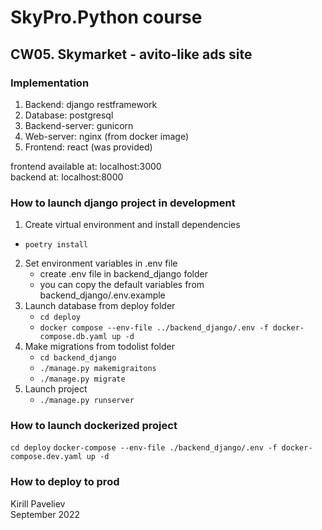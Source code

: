 # SkyPro.Python course
## CW05. Skymarket - avito-like ads site

### Implementation

1. Backend: django restframework
2. Database: postgresql 
3. Backend-server: gunicorn
4. Web-server: nginx (from docker image)
5. Frontend: react (was provided)

frontend available at: localhost:3000  
backend at: localhost:8000

### How to launch django project in development

1. Create virtual environment and install dependencies
- `poetry install`
2. Set environment variables in .env file
   - create .env file in backend_django folder
   - you can copy the default variables from backend_django/.env.example
3. Launch database from deploy folder
   - `cd deploy`
   - `docker compose --env-file ../backend_django/.env -f docker-compose.db.yaml up -d`
4. Make migrations from todolist folder
   - `cd backend_django`
   - `./manage.py makemigraitons`
   - `./manage.py migrate`
5. Launch project
   - `./manage.py runserver`

### How to launch dockerized project

`cd deploy`
`docker-compose --env-file ./backend_django/.env -f docker-compose.dev.yaml up -d`

### How to deploy to prod


Kirill Paveliev  
September 2022